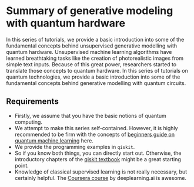# Summary of generative modeling with quantum hardware

In this series of tutorials, we provide a basic introduction into some of the fundamental concepts behind unsupervised generative modelling with quantum hardware. Unsupervised machine learning algorithms have learned breathtaking tasks like the creation of photorealistic images from simple text inputs. Because of this great power, researchers started to translate those concepts to quantum hardware. In this series of tutorials on quantum technologies, we provide a basic introduction into some of the fundamental concepts behind generative modelling with quantum circuits.

## Requirements
- Firstly, we assume that you have the basic notions of quantum computing.
- We attempt to make this series self-contained. However, it is highly recommended to be firm with the concepts of [beginners guide on quantum machine learning](qmlcourse) here.
- We provide the programming examples in `qiskit`.
- So if you know both things, you can directly start out. Otherwise, the introductory chapters of the [qiskit textbook](https://qiskit.org/textbook/preface.html) might be a great starting point.
- Knowledge of classical supervised learning is not really necessary, but certainly helpful. The [Coursera course](https://www.coursera.org/specializations/deep-learning) by deeplearning.ai is awesome.